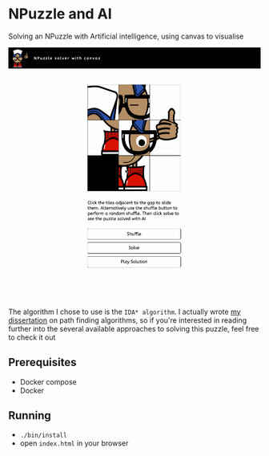 # NPuzzle and AI
Solving an NPuzzle with Artificial intelligence, using canvas to visualise

![npuzzle gif](./src/assets/img/npuzzle.gif)

The algorithm I chose to use is the `IDA* algorithm`. I actually wrote [my dissertation](./src/assets/other/dissertation.pdf) on path finding algorithms, so if you're interested in reading further into the several available approaches to solving this puzzle, feel free to check it out

## Prerequisites
- Docker compose
- Docker

## Running
- `./bin/install`
- open `index.html` in your browser
